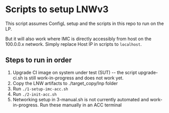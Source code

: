 # Scripts to setup LNWv3

This script assumes ConfigL setup and the scripts in this repo to run on the LP.


But it will also work where IMC is directly accessibly from host on the 100.0.0.x network.
Simply replace Host IP in scripts to `localhost`.

## Steps to run in order

1. Upgrade CI image on system under test (SUT) -- the script upgrade-ci.sh is still work-in-progress and does not work yet.
2. Copy the LNW artifacts to ./target_copy/lnp folder
3. Run `./1-setup-imc-acc.sh`
4. Run `./2-init-acc.sh`
5. Networking setup in 3-manual.sh is not currently automated and work-in-progress. Run these manually in an ACC terminal


